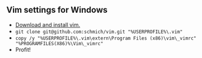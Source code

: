 ## Vim settings for Windows

- [Download and install vim.](http://www.vim.org/download.php#pc)
- `git clone git@github.com:schmich/vim.git "%USERPROFILE%\.vim"`
- `copy /y "%USERPROFILE%\.vim\extern\Program Files (x86)\vim\_vimrc" "%PROGRAMFILES(X86)%\Vim\_vimrc"`
- Profit!
